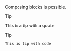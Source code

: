 Composing blocks is possible.

> [!TIP]
> This is a tip with a quote

> [!TIP]
> ```
> This is tip with code
> ```

